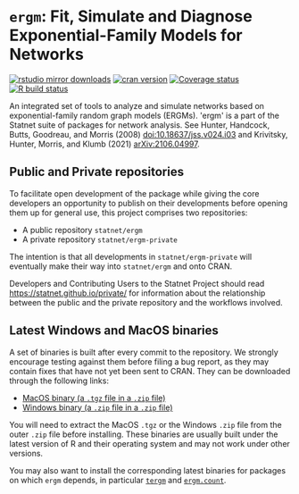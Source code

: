 # `ergm`: Fit, Simulate and Diagnose Exponential-Family Models for Networks

[![rstudio mirror downloads](https://cranlogs.r-pkg.org/badges/ergm?color=2ED968)](https://cranlogs.r-pkg.org/)
[![cran version](https://www.r-pkg.org/badges/version/ergm)](https://cran.r-project.org/package=ergm)
[![Coverage status](https://codecov.io/gh/statnet/ergm/branch/master/graph/badge.svg)](https://codecov.io/github/statnet/ergm?branch=master)
[![R build status](https://github.com/statnet/ergm/workflows/R-CMD-check/badge.svg)](https://github.com/statnet/ergm/actions)

An integrated set of tools to analyze and simulate networks based on exponential-family random graph models (ERGMs). 'ergm' is a part of the Statnet suite of packages for network analysis. See Hunter, Handcock, Butts, Goodreau, and Morris (2008) <doi:10.18637/jss.v024.i03> and Krivitsky, Hunter, Morris, and Klumb (2021) <arXiv:2106.04997>.

## Public and Private repositories

To facilitate open development of the package while giving the core developers an opportunity to publish on their developments before opening them up for general use, this project comprises two repositories:
* A public repository `statnet/ergm`
* A private repository `statnet/ergm-private`

The intention is that all developments in `statnet/ergm-private` will eventually make their way into `statnet/ergm` and onto CRAN.

Developers and Contributing Users to the Statnet Project should read https://statnet.github.io/private/ for information about the relationship between the public and the private repository and the workflows involved.

## Latest Windows and MacOS binaries

A set of binaries is built after every commit to the repository. We strongly encourage testing against them before filing a bug report, as they may contain fixes that have not yet been sent to CRAN. They can be downloaded through the following links:

* [MacOS binary (a `.tgz` file in a `.zip` file)](https://nightly.link/statnet/ergm/workflows/R-CMD-check.yaml/master/macOS-rrelease-binaries.zip)
* [Windows binary (a `.zip` file in a `.zip` file)](https://nightly.link/statnet/ergm/workflows/R-CMD-check.yaml/master/Windows-rrelease-binaries.zip)

You will need to extract the MacOS `.tgz` or the Windows `.zip` file from the outer `.zip` file before installing. These binaries are usually built under the latest version of R and their operating system and may not work under other versions.

You may also want to install the corresponding latest binaries for packages on which `ergm` depends, in particular [`tergm`](https://github.com/statnet/tergm) and [`ergm.count`](https://github.com/statnet/ergm.count).
